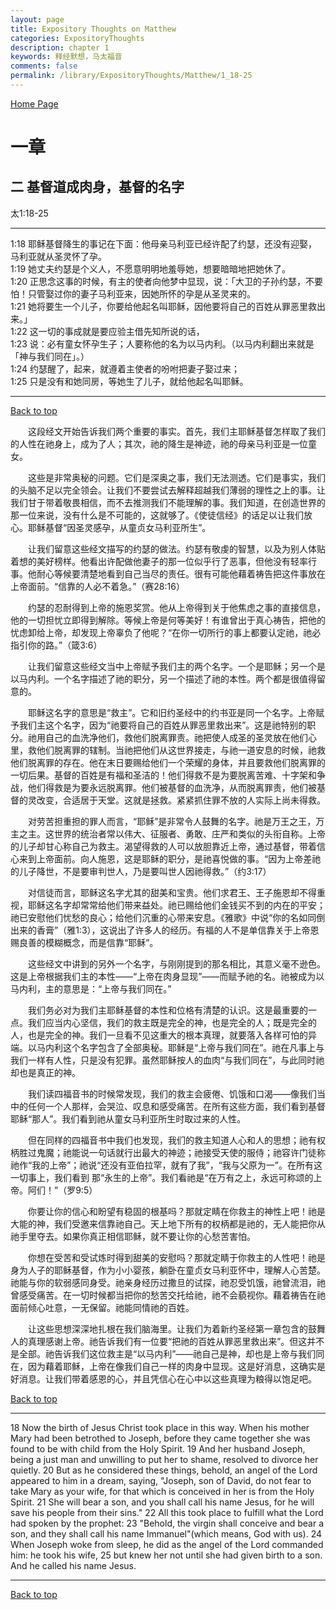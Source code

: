 ```yaml
---
layout: page
title: Expository Thoughts on Matthew
categories: ExpositoryThoughts
description: chapter 1
keywords: 释经默想，马太福音
comments: false
permalink: /library/ExpositoryThoughts/Matthew/1_18-25
---
```

[ Home Page ]({{site.baseurl}}/index) <br>

<a name="0"></a>
# 一章 

## 二 基督道成肉身，基督的名字

太1:18-25

***

1:18 耶稣基督降生的事记在下面：他母亲马利亚已经许配了约瑟，还没有迎娶，马利亚就从圣灵怀了孕。<br>
1:19 她丈夫约瑟是个义人，不愿意明明地羞辱她，想要暗暗地把她休了。<br>
1:20 正思念这事的时候，有主的使者向他梦中显现，说：「大卫的子孙约瑟，不要怕！只管娶过你的妻子马利亚来，因她所怀的孕是从圣灵来的。<br>
1:21 她将要生一个儿子，你要给他起名叫耶稣，因他要将自己的百姓从罪恶里救出来。」<br>
1:22 这一切的事成就是要应验主借先知所说的话，<br>
1:23 说：必有童女怀孕生子；人要称他的名为以马内利。（以马内利翻出来就是「神与我们同在」。）<br>
1:24 约瑟醒了，起来，就遵着主使者的吩咐把妻子娶过来；<br>
1:25 只是没有和她同房，等她生了儿子，就给他起名叫耶稣。<br>

***

[Back to top](#0)

&emsp;&emsp;这段经文开始告诉我们两个重要的事实。首先，我们主耶稣基督怎样取了我们的人性在祂身上，成为了人；其次，祂的降生是神迹，祂的母亲马利亚是一位童女。

&emsp;&emsp;这些是非常奥秘的问题。它们是深奥之事，我们无法测透。它们是事实，我们的头脑不足以完全领会。让我们不要尝试去解释超越我们薄弱的理性之上的事。让我们甘于带着敬畏相信，而不去推测我们不能理解的事。我们知道，在创造世界的那一位来说，没有什么是不可能的，这就够了。《使徒信经》的话足以让我们放心。耶稣基督“因圣灵感孕，从童贞女马利亚所生”。

&emsp;&emsp;让我们留意这些经文描写的约瑟的做法。约瑟有敬虔的智慧，以及为别人体贴着想的美好榜样。他看出许配做他妻子的那一位似乎行了恶事，但他没有轻率行事。他耐心等候要清楚地看到自己当尽的责任。很有可能他藉着祷告把这件事放在上帝面前。“信靠的人必不着急。”（赛28:16）

&emsp;&emsp;约瑟的忍耐得到上帝的施恩奖赏。他从上帝得到关于他焦虑之事的直接信息，他的一切担忧立即得到解除。等候上帝是何等美好！有谁曾出于真心祷告，把他的忧虑卸给上帝，却发现上帝辜负了他呢？“在你一切所行的事上都要认定祂，祂必指引你的路。”（箴3:6）

&emsp;&emsp;让我们留意这些经文当中上帝赋予我们主的两个名字。一个是耶稣；另一个是以马内利。一个名字描述了祂的职分，另一个描述了祂的本性。两个都是很值得留意的。

&emsp;&emsp;耶稣这名字的意思是“救主”。它和旧约圣经中的约书亚是同一个名字。上帝赋予我们主这个名字，因为“祂要将自己的百姓从罪恶里救出来”。这是祂特别的职分。祂用自己的血洗净他们，救他们脱离罪责。祂把使人成圣的圣灵放在他们心里，救他们脱离罪的辖制。当祂把他们从这世界接走，与祂一道安息的时候，祂救他们脱离罪的存在。他在末日要赐给他们一个荣耀的身体，并且要救他们脱离罪的一切后果。基督的百姓是有福和圣洁的！他们得救不是为要脱离苦难、十字架和争战，他们得救是为要永远脱离罪。他们被基督的血洗净，从而脱离罪责，他们被基督的灵改变，合适居于天堂。这就是拯救。紧紧抓住罪不放的人实际上尚未得救。

&emsp;&emsp;对劳苦担重担的罪人而言，“耶稣”是非常令人鼓舞的名字。祂是万王之王，万主之主。这世界的统治者常以伟大、征服者、勇敢、庄严和类似的头衔自称。上帝的儿子却甘心称自己为救主。渴望得救的人可以放胆靠近上帝，通过基督，带着信心来到上帝面前。向人施恩，这是耶稣的职分，是祂喜悦做的事。“因为上帝差祂的儿子降世，不是要审判世人，乃是要叫世人因祂得救。”（约3:17）

&emsp;&emsp;对信徒而言，耶稣这名字尤其的甜美和宝贵。他们求君王、王子施恩却不得重视，耶稣这名字却常常给他们带来益处。祂已赐给他们金钱买不到的内在的平安；祂已安慰他们忧愁的良心；给他们沉重的心带来安息。《雅歌》中说“你的名如同倒出来的香膏”（雅1:3），这说出了许多人的经历。有福的人不是单信靠关于上帝恩赐良善的模糊概念，而是信靠“耶稣”。

&emsp;&emsp;这些经文中讲到的另外一个名字，与刚刚提到的那名相比，其意义毫不逊色。这是上帝根据我们主的本性——“上帝在肉身显现”——而赋予祂的名。祂被成为以马内利，主的意思是：“上帝与我们同在。”

&emsp;&emsp;我们务必对为我们主耶稣基督的本性和位格有清楚的认识。这是最重要的一点。我们应当内心坚信，我们的救主既是完全的神，也是完全的人；既是完全的人，也是完全的神。我们一旦看不见这重大的根本真理，就要落入各样可怕的异端。以马内利这个名字包含了全部奥秘。耶稣是“上帝与我们同在”。祂在凡事上与我们一样有人性，只是没有犯罪。虽然耶稣按人的血肉“与我们同在”，与此同时祂却也是真正的神。

&emsp;&emsp;我们读四福音书的时候常发现，我们的救主会疲倦、饥饿和口渴——像我们当中的任何一个人那样，会哭泣、叹息和感受痛苦。在所有这些方面，我们看到基督耶稣“那人”。我们看到祂从童女马利亚所生时取过来的人性。

&emsp;&emsp;但在同样的四福音书中我们也发现，我们的救主知道人心和人的思想；祂有权柄胜过鬼魔；祂能说一句话就行出最大的神迹；祂接受天使的服侍；祂容许门徒称祂作“我的上帝”；祂说“还没有亚伯拉罕，就有了我”，“我与父原为一”。在所有这一切事上，我们看到 那“永生的上帝”。我们看祂是“在万有之上，永远可称颂的上帝。阿们！”（罗9:5）

&emsp;&emsp;你要让你的信心和盼望有稳固的根基吗？那就定睛在你救主的神性上吧！祂是大能的神，我们受邀来信靠祂自己。天上地下所有的权柄都是祂的，无人能把你从祂手里夺去。如果你真正相信耶稣，就不要让你的心愁苦害怕。

&emsp;&emsp;你想在受苦和受试炼时得到甜美的安慰吗？那就定睛于你救主的人性吧！祂是身为人子的耶稣基督，作为小小婴孩，躺卧在童贞女马利亚怀中，理解人心苦楚。祂能与你的软弱感同身受。祂亲身经历过撒旦的试探，祂忍受饥饿，祂曾流泪，祂曾感受痛苦。在一切时候都当把你的愁苦交托给祂，祂不会藐视你。藉着祷告在祂面前倾心吐意，一无保留。祂能同情祂的百姓。

&emsp;&emsp;让这些思想深深地扎根在我们脑海里。让我们为着新约圣经第一章包含的鼓舞人的真理感谢上帝。祂告诉我们有一位要“把祂的百姓从罪恶里救出来”。但这并不是全部。祂告诉我们这位救主是“以马内利”——祂自己是神，却也是上帝与我们同在，因为藉着耶稣，上帝在像我们自己一样的肉身中显现。这是好消息，这确实是好消息。让我们带着感恩的心，并且凭信心在心中以这些真理为粮得以饱足吧。

[Back to top](#0)

***

18 Now the birth of Jesus Christ took place in this way. When his mother Mary had been betrothed to Joseph, before they came together she was found to be with child from the Holy Spirit. 19 And her husband Joseph, being a just man and unwilling to put her to shame, resolved to divorce her quietly. 20 But as he considered these things, behold, an angel of the Lord appeared to him in a dream, saying, "Joseph, son of David, do not fear to take Mary as your wife, for that which is conceived in her is from the Holy Spirit. 21 She will bear a son, and you shall call his name Jesus, for he will save his people from their sins." 22 All this took place to fulfill what the Lord had spoken by the prophet: 23 "Behold, the virgin shall conceive and bear a son, and they shall call his name Immanuel"(which means, God with us). 24 When Joseph woke from sleep, he did as the angel of the Lord commanded him: he took his wife, 25 but knew her not until she had given birth to a son. And he called his name Jesus.

***

[Back to top](#0)
